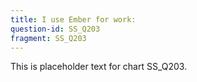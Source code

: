 ```yaml
---
title: I use Ember for work:
question-id: SS_Q203
fragment: SS_Q203
---
```

This is placeholder text for chart SS_Q203.
